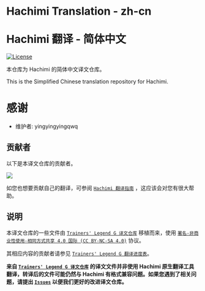 # Hachimi Translation - zh-cn <br><br> Hachimi 翻译 - 简体中文
[![License](https://mirrors.creativecommons.org/presskit/buttons/88x31/svg/by-nc-sa.svg)](https://creativecommons.org/licenses/by-nc-sa/4.0/deed.zh)

本仓库为 Hachimi 的简体中文译文仓库。

This is the Simplified Chinese translation repository for Hachimi.

# 感谢
- 维护者: yingyingyingqwq

## 贡献者
以下是本译文仓库的贡献者。


<a href="https://github.com/Hachimi-Hachimi/tl-zh-cn/graphs/contributors">
  <img src="https://contrib.rocks/image?repo=Hachimi-Hachimi/tl-zh-cn" />
</a>


如您也想要贡献自己的翻译，可参阅 [`Hachimi 翻译指南`](https://hachimi.leadrdrk.com/zh-cn/docs/translation-guide/welcome.html) ，这应该会对您有很大帮助。

## 说明
本译文仓库的一些文件由 [`Trainers' Legend G 译文仓库`](https://github.com/MinamiChiwa/Trainers-Legend-G-TRANS) 移植而来，使用 [`署名-非商业性使用-相同方式共享 4.0 国际 (CC BY-NC-SA 4.0)`](https://creativecommons.org/licenses/by-nc-sa/4.0/deed.zh) 协议。

其相应内容的贡献者请参见 [`Trainers' Legend G 翻译进度表`](https://github.com/MinamiChiwa/Trainers-Legend-G-TRANS/blob/master/translation-progress.md)。

**来自 [`Trainers' Legend G 译文仓库`](https://github.com/MinamiChiwa/Trainers-Legend-G-TRANS) 的译文文件并非使用 Hachimi 原生翻译工具翻译，转译后的文件可能仍然与 Hachimi 有格式兼容问题。如果您遇到了相关问题，请提出 [`Issues`](https://github.com/Hachimi-Hachimi/tl-zh-cn/issues) 以便我们更好的改进译文仓库。**
